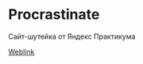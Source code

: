 # Procrastinate
Сайт-шутейка от Яндекс Практикума

[Weblink](https://dmitry1210.github.io/Procrastinate/)
